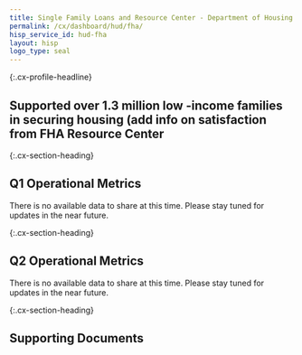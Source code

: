 ```yaml
---
title: Single Family Loans and Resource Center - Department of Housing and Urban Development - CX CAP Goal Dashboard
permalink: /cx/dashboard/hud/fha/
hisp_service_id: hud-fha
layout: hisp
logo_type: seal
---
```


{:.cx-profile-headline}
## Supported over 1.3 million low -income families in securing housing (add info on satisfaction from FHA Resource Center

{:.cx-section-heading}

## Q1 Operational Metrics

There is no available data to share at this time. Please stay tuned for updates in the near future.

{:.cx-section-heading}

## Q2 Operational Metrics

There is no available data to share at this time. Please stay tuned for updates in the near future.

{:.cx-section-heading}
## Supporting Documents

